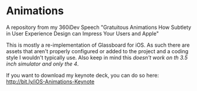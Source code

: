 Animations
==========

A repository from my 360iDev Speech "Gratuitous Animations How Subtlety in User Experience Design can Impress Your Users and Apple"

This is mostly a re-implementation of Glassboard for iOS. As such there are assets that aren't properly configured or added to the project and a coding style I wouldn't typically use. Also keep in mind this *doesn't work on th 3.5 inch simulator and only the 4*.

If you want to download my keynote deck, you can do so here: http://bit.ly/iOS-Animations-Keynote
